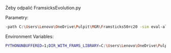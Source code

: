 Żeby odpalić FramsicksEvolution.py

Parametry:
```bash
-path C:\Users\Lenovo\OneDrive\Pulpit\MGR\Framsticks50rc20 -sim eval-allcriteria.sim;deterministic.sim;sample-period-2.sim; -opt vertpos -max_numparts 30 -max_numgenochars 50 -initialgenotype /*9*/BLU -popsize 100 -generations 20 -hof_size 1 -hof_savefile HoF-f9-%%M-%%N.gen
```

Environment Variables:
```bash
PYTHONUNBUFFERED=1;DIR_WITH_FRAMS_LIBRARY=C:\Users\Lenovo\OneDrive\Pulpit\MGR\Framsticks50rc20
```